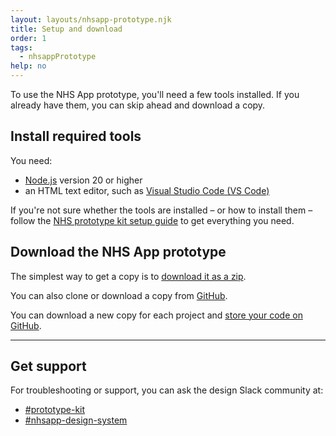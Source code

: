 ```yaml
---
layout: layouts/nhsapp-prototype.njk
title: Setup and download
order: 1
tags:
  - nhsappPrototype
help: no
---
```


To use the NHS App prototype, you'll need a few tools installed. If you already have them, you can skip ahead and download a copy.

## Install required tools

You need:

- [Node.js](https://nodejs.org/en/download) version 20 or higher
- an HTML text editor, such as [Visual Studio Code (VS Code)](https://code.visualstudio.com/download)

If you're not sure whether the tools are installed – or how to install them – follow the [NHS prototype kit setup guide](https://prototype-kit.service-manual.nhs.uk/install/simple) to get everything you need.

## Download the NHS App prototype

The simplest way to get a copy is to [download it as a zip](https://github.com/nhsuk/nhsapp-prototype/archive/refs/heads/main.zip).

You can also clone or download a copy from [GitHub](https://github.com/nhsuk/nhsapp-prototype).

<div class="nhsuk-inset-text nhsuk-u-margin-top-0">
  <p>You can download a new copy for each project and <a href="/get-started/nhsapp-prototype/github">store your code on GitHub</a>.</p>
</div>

<hr class="nhsuk-section-break nhsuk-section-break--xl nhsuk-section-break--visible app-section-break--width-4">

## Get support

For troubleshooting or support, you can ask the design Slack community at:

- [#prototype-kit](https://nhsdigitalcorporate.enterprise.slack.com/archives/C042J3MTJG2)
- [#nhsapp-design-system](https://nhsdigitalcorporate.enterprise.slack.com/archives/C06GY1LRP19)

